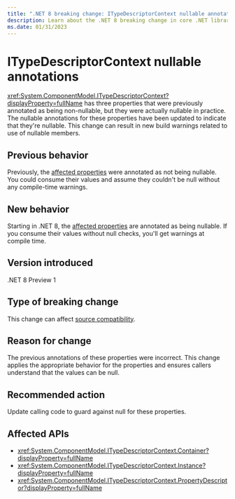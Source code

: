 ```yaml
---
title: ".NET 8 breaking change: ITypeDescriptorContext nullable annotations"
description: Learn about the .NET 8 breaking change in core .NET libraries where the nullable annotations on three ITypeDescriptorContext properties have changed.
ms.date: 01/31/2023
---
```

# ITypeDescriptorContext nullable annotations

<xref:System.ComponentModel.ITypeDescriptorContext?displayProperty=fullName> has three properties that were previously annotated as being non-nullable, but they were actually nullable in practice. The nullable annotations for these properties have been updated to indicate that they're nullable. This change can result in new build warnings related to use of nullable members.

## Previous behavior

Previously, the [affected properties](#affected-apis) were annotated as not being nullable. You could consume their values and assume they couldn't be null without any compile-time warnings.

## New behavior

Starting in .NET 8, the [affected properties](#affected-apis) are annotated as being nullable. If you consume their values without null checks, you'll get warnings at compile time.

## Version introduced

.NET 8 Preview 1

## Type of breaking change

This change can affect [source compatibility](../../categories.md#source-compatibility).

## Reason for change

The previous annotations of these properties were incorrect. This change applies the appropriate behavior for the properties and ensures callers understand that the values can be null.

## Recommended action

Update calling code to guard against null for these properties.

## Affected APIs

- <xref:System.ComponentModel.ITypeDescriptorContext.Container?displayProperty=fullName>
- <xref:System.ComponentModel.ITypeDescriptorContext.Instance?displayProperty=fullName>
- <xref:System.ComponentModel.ITypeDescriptorContext.PropertyDescriptor?displayProperty=fullName>
